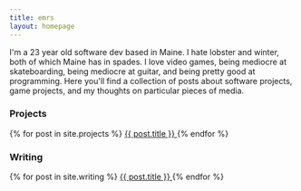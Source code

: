 ```yaml
---
title: emrs
layout: homepage
---
```


<div id="intro">
    <p>
        I'm a 23 year old software dev based in Maine. I hate lobster and winter, both of which Maine has in spades. I love video games, being mediocre at skateboarding, being mediocre at guitar, and being pretty good at programming. 
        Here you'll find a collection of posts about software projects, game projects, and my thoughts on particular pieces of media. 
    </p>
</div>
<div>
    <h3 class="chromatic">Projects</h3>
        {% for post in site.projects %}
            <a href="{{ post.url }}">
                {{ post.title }}
            </a>
        {% endfor %}
    <h3 class="chromatic">Writing</h3>
        {% for post in site.writing %}
            <a href="{{ post.url }}">
                {{ post.title }}
            </a>
        {% endfor %}
</div>